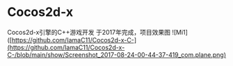 # Cocos2d-x
Cocos2d-x引擎的C++游戏开发
于2017年完成，项目效果图
![Mi1]([https://github.com/IamaC11/Cocos2d-x-C-](https://github.com/IamaC11/Cocos2d-x-C-/blob/main/show/Screenshot_2017-08-24-00-44-37-419_com.plane.png)
